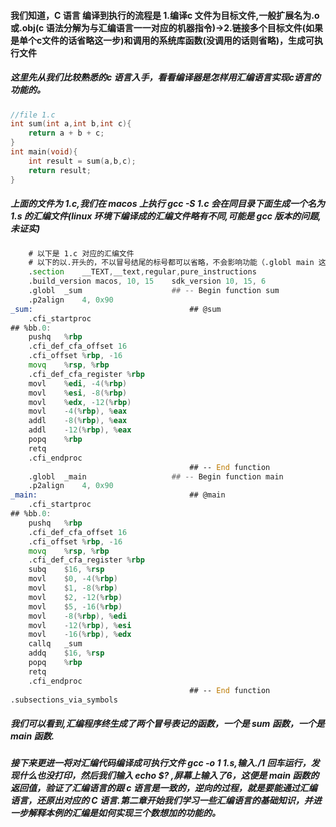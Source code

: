 #### 我们知道，C 语言 编译到执行的流程是 1.编译c 文件为目标文件,一般扩展名为.o 或.obj(c 语法分解为与汇编语言一一对应的机器指令)->2.链接多个目标文件(如果是单个c文件的话省略这一步)和调用的系统库函数(没调用的话则省略)，生成可执行文件
##### 这里先从我们比较熟悉的c 语言入手，看看编译器是怎样用汇编语言实现c语言的功能的。
```c
//file 1.c
int sum(int a,int b,int c){
    return a + b + c;
}
int main(void){
    int result = sum(a,b,c);
    return result;
}
```
##### 上面的文件为 1.c,我们在 macos 上执行 gcc -S 1.c 会在同目录下面生成一个名为1.s 的汇编文件(linux 环境下编译成的汇编文件略有不同,可能是 gcc 版本的问题,未证实)
```asm
    # 以下是 1.c 对应的汇编文件
    # 以下的以.开头的，不以冒号结尾的标号都可以省略，不会影响功能（.globl main 这行除外，否则会找不到入口函数）
	.section	__TEXT,__text,regular,pure_instructions
	.build_version macos, 10, 15	sdk_version 10, 15, 6
	.globl	_sum                    ## -- Begin function sum
	.p2align	4, 0x90
_sum:                                   ## @sum
	.cfi_startproc
## %bb.0:
	pushq	%rbp
	.cfi_def_cfa_offset 16
	.cfi_offset %rbp, -16
	movq	%rsp, %rbp
	.cfi_def_cfa_register %rbp
	movl	%edi, -4(%rbp)
	movl	%esi, -8(%rbp)
	movl	%edx, -12(%rbp)
	movl	-4(%rbp), %eax
	addl	-8(%rbp), %eax
	addl	-12(%rbp), %eax
	popq	%rbp
	retq
	.cfi_endproc
                                        ## -- End function
	.globl	_main                   ## -- Begin function main
	.p2align	4, 0x90
_main:                                  ## @main
	.cfi_startproc
## %bb.0:
	pushq	%rbp
	.cfi_def_cfa_offset 16
	.cfi_offset %rbp, -16
	movq	%rsp, %rbp
	.cfi_def_cfa_register %rbp
	subq	$16, %rsp
	movl	$0, -4(%rbp)
	movl	$1, -8(%rbp)
	movl	$2, -12(%rbp)
	movl	$5, -16(%rbp)
	movl	-8(%rbp), %edi
	movl	-12(%rbp), %esi
	movl	-16(%rbp), %edx
	callq	_sum
	addq	$16, %rsp
	popq	%rbp
	retq
	.cfi_endproc
                                        ## -- End function
.subsections_via_symbols
```
##### 我们可以看到,汇编程序终生成了两个冒号表记的函数，一个是 sum 函数，一个是 main 函数.
##### 接下来更进一将对汇编代码编译成可执行文件 gcc -o 1 1.s,输入./1 回车运行，发现什么也没打印，然后我们输入 echo $? ,屏幕上输入了6，这便是 main 函数的返回值，验证了汇编语言的跟 c 语言是一致的，逆向的过程，就是要能通过汇编语言，还原出对应的 C 语言.第二章开始我们学习一些汇编语言的基础知识，并进一步解释本例的汇编是如何实现三个数想加的功能的。


